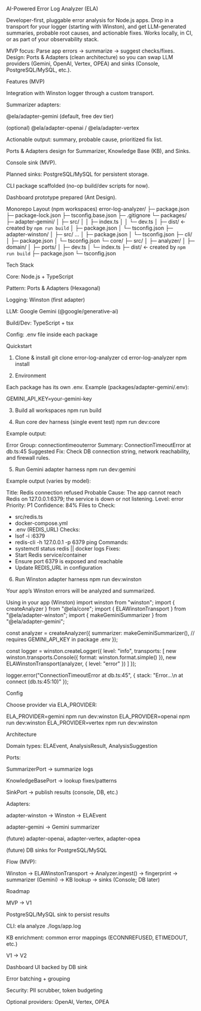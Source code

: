 AI-Powered Error Log Analyzer (ELA)

Developer-first, pluggable error analysis for Node.js apps.
Drop in a transport for your logger (starting with Winston), and get LLM-generated summaries, probable root causes, and actionable fixes. Works locally, in CI, or as part of your observability stack.

MVP focus: Parse app errors → summarize → suggest checks/fixes.
Design: Ports & Adapters (clean architecture) so you can swap LLM providers (Gemini, OpenAI, Vertex, OPEA) and sinks (Console, PostgreSQL/MySQL, etc.).

Features (MVP)

Integration with Winston logger through a custom transport.

Summarizer adapters:

@ela/adapter-gemini (default, free dev tier)

(optional) @ela/adapter-openai / @ela/adapter-vertex

Actionable output: summary, probable cause, prioritized fix list.

Ports & Adapters design for Summarizer, Knowledge Base (KB), and Sinks.

Console sink (MVP).

Planned sinks: PostgreSQL/MySQL for persistent storage.

CLI package scaffolded (no-op build/dev scripts for now).

Dashboard prototype prepared (Ant Design).

Monorepo Layout (npm workspaces)
error-log-analyzer/
├─ package.json
├─ package-lock.json
├─ tsconfig.base.json
├─ .gitignore
└─ packages/
   ├─ adapter-gemini/
   │  ├─ src/
   │  │  ├─ index.ts
   │  │  └─ dev.ts
   │  ├─ dist/                ← created by `npm run build`
   │  ├─ package.json
   │  └─ tsconfig.json
   ├─ adapter-winston/
   │  ├─ src/ …
   │  ├─ package.json
   │  └─ tsconfig.json
   ├─ cli/
   │  ├─ package.json
   │  └─ tsconfig.json
   └─ core/
      ├─ src/
      │  ├─ analyzer/
      │  ├─ domain/
      │  ├─ ports/
      │  ├─ dev.ts
      │  └─ index.ts
      ├─ dist/                ← created by `npm run build`
      ├─ package.json
      └─ tsconfig.json


Tech Stack

Core: Node.js + TypeScript

Pattern: Ports & Adapters (Hexagonal)

Logging: Winston (first adapter)

LLM: Google Gemini (@google/generative-ai)

Build/Dev: TypeScript + tsx

Config: .env file inside each package

Quickstart
1) Clone & install
git clone <your-repo-url> error-log-analyzer
cd error-log-analyzer
npm install

2) Environment

Each package has its own .env. Example (packages/adapter-gemini/.env):

GEMINI_API_KEY=your-gemini-key

3) Build all workspaces
npm run build

4) Run core dev harness (single event test)
npm run dev:core


Example output:

Error Group: connectiontimeouterror
Summary: ConnectionTimeoutError at db.ts:45
Suggested Fix: Check DB connection string, network reachability, and firewall rules.

5) Run Gemini adapter harness
npm run dev:gemini


Example output (varies by model):

Title: Redis connection refused
Probable Cause: The app cannot reach Redis on 127.0.0.1:6379; the service is down or not listening.
Level: error   Priority: P1   Confidence: 84%
Files to Check:
 - src/redis.ts
 - docker-compose.yml
 - .env (REDIS_URL)
Checks:
 - lsof -i :6379
 - redis-cli -h 127.0.0.1 -p 6379 ping
Commands:
 - systemctl status redis || docker logs <redis-container>
Fixes:
 - Start Redis service/container
 - Ensure port 6379 is exposed and reachable
 - Update REDIS_URL in configuration

6) Run Winston adapter harness
npm run dev:winston


Your app’s Winston errors will be analyzed and summarized.

Using in your app (Winston)
import winston from "winston";
import { createAnalyzer } from "@ela/core";
import { ELAWinstonTransport } from "@ela/adapter-winston";
import { makeGeminiSummarizer } from "@ela/adapter-gemini";

const analyzer = createAnalyzer({
  summarizer: makeGeminiSummarizer(), // requires GEMINI_API_KEY in package .env
});

const logger = winston.createLogger({
  level: "info",
  transports: [
    new winston.transports.Console({ format: winston.format.simple() }),
    new ELAWinstonTransport(analyzer, { level: "error" })
  ]
});

logger.error("ConnectionTimeoutError at db.ts:45", { stack: "Error...\n  at connect (db.ts:45:10)" });

Config

Choose provider via ELA_PROVIDER:

ELA_PROVIDER=gemini npm run dev:winston
ELA_PROVIDER=openai npm run dev:winston
ELA_PROVIDER=vertex npm run dev:winston

Architecture

Domain types: ELAEvent, AnalysisResult, AnalysisSuggestion

Ports:

SummarizerPort → summarize logs

KnowledgeBasePort → lookup fixes/patterns

SinkPort → publish results (console, DB, etc.)

Adapters:

adapter-winston → Winston → ELAEvent

adapter-gemini → Gemini summarizer

(future) adapter-openai, adapter-vertex, adapter-opea

(future) DB sinks for PostgreSQL/MySQL

Flow (MVP):

Winston → ELAWinstonTransport → Analyzer.ingest()
  → fingerprint → summarizer (Gemini) → KB lookup
  → sinks (Console; DB later)

Roadmap

MVP → V1

PostgreSQL/MySQL sink to persist results

CLI: ela analyze ./logs/app.log

KB enrichment: common error mappings (ECONNREFUSED, ETIMEDOUT, etc.)

V1 → V2

Dashboard UI backed by DB sink

Error batching + grouping

Security: PII scrubber, token budgeting

Optional providers: OpenAI, Vertex, OPEA